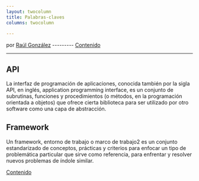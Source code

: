 ```yaml
---
layout: twocolumn
title: Palabras-claves
columns: twocolumn
 
---
```


por [Raúl González](https://twitter.com/soyraulgonzalez)  ---------   [Contenido](/contenido.html)

---
## API
La interfaz de programación de aplicaciones, conocida también por la sigla API, en inglés, application programming interface, es un conjunto de subrutinas, funciones y procedimientos (o métodos, en la programación orientada a objetos) que ofrece cierta biblioteca para ser utilizado por otro software como una capa de abstracción.

## Framework
Un framework, entorno de trabajo​ o marco de trabajo2 es un conjunto estandarizado de conceptos, prácticas y criterios para enfocar un tipo de problemática particular que sirve como referencia, para enfrentar y resolver nuevos problemas de índole similar.

[Contenido](/contenido.html)
